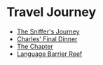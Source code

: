 # Travel Journey

- [The Sniffer's Journey](chapter1.md)
- [Charles' Final Dinner](chapter2.md)
- [The Chapter](chapter3.md)
- [Language Barrier Reef](chapter4.md)
